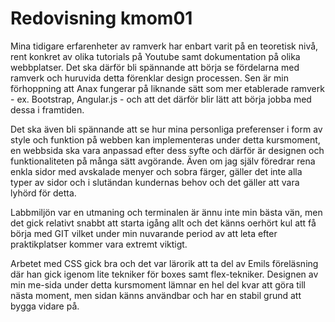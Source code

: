 ---
---
Redovisning kmom01
=========================

Mina tidigare erfarenheter av ramverk har enbart varit på en teoretisk nivå, rent konkret av olika tutorials på Youtube samt dokumentation på olika webbplatser. Det ska därför bli spännande att börja se fördelarna med ramverk och huruvida detta förenklar design processen. Sen är min förhoppning att Anax fungerar på liknande sätt som mer etablerade ramverk - ex. Bootstrap, Angular.js - och att det därför blir lätt att börja jobba med dessa i framtiden.

Det ska även bli spännande att se hur mina personliga preferenser i form av style och funktion på webben kan implementeras under detta kursmoment, en webbsida ska vara anpassad efter dess syfte och därför är designen och funktionaliteten på många sätt avgörande. Även om jag själv föredrar rena enkla sidor med avskalade menyer och sobra färger, gäller det inte alla typer av sidor och i slutändan kundernas behov och det gäller att vara lyhörd för detta.

Labbmiljön var en utmaning och terminalen är ännu inte min bästa vän, men det gick relativt snabbt att starta igång allt och det känns oerhört kul att få börja med GIT vilket under min nuvarande period av att leta efter praktikplatser kommer vara extremt viktigt.

Arbetet med CSS gick bra och det var lärorik att ta del av Emils föreläsning där han gick igenom lite tekniker för boxes samt flex-tekniker. Designen av min me-sida under detta kursmoment lämnar en hel del kvar att göra till nästa moment, men sidan känns användbar och har en stabil grund att bygga vidare på.
